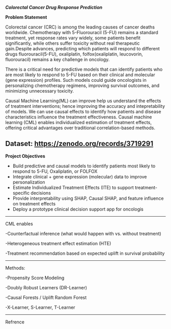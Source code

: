 _**Colorectal Cancer Drug Response Prediction**_

**Problem Statement**

Colorectal cancer (CRC) is among the leading causes of cancer deaths worldwide.
Chemotherapy with 5-Fluorouracil (5-FU) remains a standard treatment, yet response rates vary widely, some patients benefit significantly, while others suffer toxicity without real therapeutic gain.Despite advances, predicting which patients will respond to different drugs
fluorouracil(5-FU), oxaliplatin, folfox(oxaliplatin, leucovorin, fluorouracil) remains a key challenge in oncology.


There is a critical need for predictive models that can identify patients who are most likely to respond to 5-FU based on their clinical and molecular (gene expression) profiles. Such models could guide oncologists in personalizing chemotherapy regimens, improving survival outcomes, and minimizing unnecessary toxicity.

Causal Machine Learning(ML) can improve help us understand the effects of treatment interventions; hence improving the accuracy and intepretability of models. We can use causal effects to identify how patients and disease characteristics influence the treatment effectiveness. Causal machine learning (CML) enables individualized estimation of treatment effects, offering critical advantages over traditional correlation-based methods.

Dataset:  https://zenodo.org/records/3719291
---
**Project Objectives**

- Build predictive and causal models to identify patients most likely to respond to 5-FU, Oxaliplatin, or FOLFOX
- Integrate clinical + gene expression (molecular) data to improve personalization
- Estimate Individualized Treatment Effects (ITE) to support treatment-specific decisions
- Provide interpretability using SHAP, Causal SHAP, and feature influence on treatment effects
- Deploy a prototype clinical decision support app for oncologis

---
CML enables

-Counterfactual inference (what would happen with vs. without treatment)

-Heterogeneous treatment effect estimation (HTE)

-Treatment recommendation based on expected uplift in survival probability

---
Methods:

-Propensity Score Modeling

-Doubly Robust Learners (DR-Learner)

-Causal Forests / Uplift Random Forest

-X-Learner, S-Learner, T-Learner

---
Refrence

